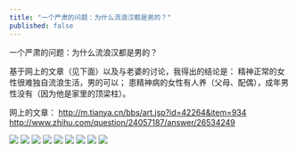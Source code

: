 ```yaml
---
title: "一个严肃的问题：为什么流浪汉都是男的？"
published: false
---
```

一个严肃的问题：为什么流浪汉都是男的？

基于网上的文章（见下面）以及与老婆的讨论，我得出的结论是：
精神正常的女性很难独自流浪生活，男的可以；
患精神病的女性有人养（父母、配偶），成年男性没有（因为他是家里的顶梁柱）。

网上的文章：
http://m.tianya.cn/bbs/art.jsp?id=42264&item=934
http://www.zhihu.com/question/24057187/answer/26534249

![](./1.jpg)
![](./2.jpg)
![](./3.jpg)
![](./4.jpg)
![](./5.jpg)
![](./6.jpg)
![](./7.jpg)
![](./8.jpg)
![](./9.jpg)
